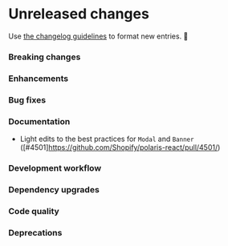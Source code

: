 # Unreleased changes

Use [the changelog guidelines](https://git.io/polaris-changelog-guidelines) to format new entries. 💜

### Breaking changes

### Enhancements

### Bug fixes

### Documentation

- Light edits to the best practices for `Modal` and `Banner` ([#4501]https://github.com/Shopify/polaris-react/pull/4501/)

### Development workflow

### Dependency upgrades

### Code quality

### Deprecations
